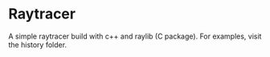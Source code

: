 # Raytracer
A simple raytracer build with c++ and raylib (C package). For examples, visit the history folder.

